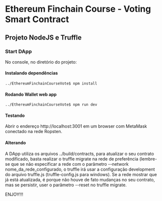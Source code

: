 # Ethereum Finchain Course - Voting Smart Contract

## Projeto NodeJS e Truffle

### Start DApp
No console, no diretório do projeto:

#### Instalando dependências
`../EthereumFinchainCourseVote$ npm install`

#### Rodando Wallet web app
`../EthereumFinchainCourseVote$ npm run dev`

#### Testando
Abrir o endereço http://localhost:3001 em um browser com MetaMask conectado na rede Ropsten.

#### Alterando
A DApp utiliza os arquivos ../build/contracts, para atualizar o seu contrato modificado, basta realizar o truffle migrate na rede de preferência (lembre-se que se não especificar a rede com o parâmetro --network nome_da_rede_configurado, o truffle irá usar a configuração development do arquivo truffle.js (truffle-config.js para windows). Se a rede mostrar que já está atualizada, é porque não houve de fato mudanças no seu contrato, mas se persistir, user o parâmetro --reset no truffle migrate.

ENJOY!!!
